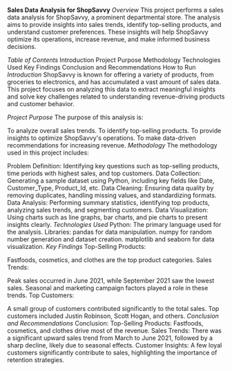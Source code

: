 **Sales Data Analysis for ShopSavvy**
*Overview*
This project performs a sales data analysis for ShopSavvy, a prominent departmental store. The analysis aims to provide insights into sales trends, identify top-selling products, and understand customer preferences. These insights will help ShopSavvy optimize its operations, increase revenue, and make informed business decisions.

*Table of Contents*
Introduction
Project Purpose
Methodology
Technologies Used
Key Findings
Conclusion and Recommendations
How to Run
*Introduction*
ShopSavvy is known for offering a variety of products, from groceries to electronics, and has accumulated a vast amount of sales data. This project focuses on analyzing this data to extract meaningful insights and solve key challenges related to understanding revenue-driving products and customer behavior.

*Project Purpose*
The purpose of this analysis is:

To analyze overall sales trends.
To identify top-selling products.
To provide insights to optimize ShopSavvy's operations.
To make data-driven recommendations for increasing revenue.
*Methodology*
The methodology used in this project includes:

Problem Definition: Identifying key questions such as top-selling products, time periods with highest sales, and top customers.
Data Collection: Generating a sample dataset using Python, including key fields like Date, Customer_Type, Product_Id, etc.
Data Cleaning: Ensuring data quality by removing duplicates, handling missing values, and standardizing formats.
Data Analysis: Performing summary statistics, identifying top products, analyzing sales trends, and segmenting customers.
Data Visualization: Using charts such as line graphs, bar charts, and pie charts to present insights clearly.
*Technologies Used*
Python: The primary language used for the analysis.
Libraries:
pandas for data manipulation.
numpy for random number generation and dataset creation.
matplotlib and seaborn for data visualization.
*Key Findings*
Top-Selling Products:

Fastfoods, cosmetics, and clothes are the top product categories.
Sales Trends:

Peak sales occurred in June 2021, while September 2021 saw the lowest sales.
Seasonal and marketing campaign factors played a role in these trends.
Top Customers:

A small group of customers contributed significantly to the total sales. Top customers included Justin Robinson, Scott Hogan, and others.
*Conclusion and Recommendations*
Conclusion:
Top-Selling Products: Fastfoods, cosmetics, and clothes drive most of the revenue.
Sales Trends: There was a significant upward sales trend from March to June 2021, followed by a sharp decline, likely due to seasonal effects.
Customer Insights: A few loyal customers significantly contribute to sales, highlighting the importance of retention strategies.
